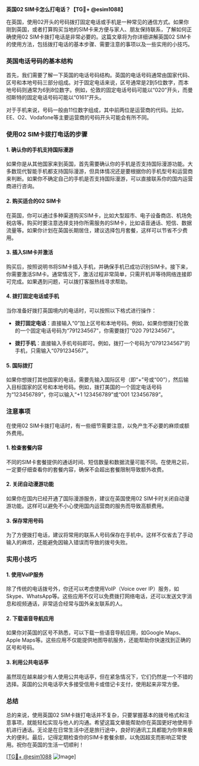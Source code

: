 **英国02 SIM卡怎么打电话？【TG💪+ @esim1088】**

在英国，使用02开头的号码拨打固定电话或手机是一种常见的通信方式。如果你刚到英国，或者打算购买当地的SIM卡来方便与家人、朋友保持联系，了解如何正确使用02 SIM卡拨打电话是非常必要的。这篇文章将为你详细讲解英国02 SIM卡的使用方法，包括拨打电话的基本步骤、需要注意的事项以及一些实用的小技巧。

### 英国电话号码的基本结构

首先，我们需要了解一下英国的电话号码结构。英国的电话号码通常由国家代码、区号和本地号码三部分组成。对于固定电话来说，区号通常是2到5位数字，而本地号码则通常为6到8位数字。例如，伦敦的固定电话号码可能以“020”开头，而曼彻斯特的固定电话号码可能以“0161”开头。

对于手机来说，号码一般由11位数字组成，其中前两位是运营商的代码。比如，EE、O2、Vodafone等主要运营商的号码开头可能会有所不同。

### 使用02 SIM卡拨打电话的步骤

#### 1. 确认你的手机支持国际漫游

如果你是从其他国家来到英国，首先需要确认你的手机是否支持国际漫游功能。大多数现代智能手机都支持国际漫游，但具体情况还是要根据你的手机型号和运营商来判断。如果你不确定自己的手机是否支持国际漫游，可以直接联系你的国内运营商进行咨询。

#### 2. 购买适合的02 SIM卡

在英国，你可以通过多种渠道购买SIM卡，比如大型超市、电子设备商店、机场免税店等。购买时要注意选择支持你所需服务的SIM卡，比如语音通话、短信、数据流量等。如果你计划在英国长期居住，建议选择包月套餐，这样可以节省不少费用。

#### 3. 插入SIM卡并激活

购买后，按照说明书将SIM卡插入手机，并确保手机已成功识别SIM卡。接下来，你需要激活SIM卡。通常情况下，激活过程非常简单，只需开机并等待网络连接即可完成。如果遇到问题，可以拨打客服热线寻求帮助。

#### 4. 拨打固定电话或手机

当你准备好拨打英国境内的电话时，可以按照以下格式进行操作：

- **拨打固定电话**：直接输入“0”加上区号和本地号码。例如，如果你想拨打伦敦的一个固定电话号码为“791234567”，你需要拨打“020 791234567”。
  
- **拨打手机**：直接输入手机号码即可。例如，拨打一个号码为“0791234567”的手机，只需输入“0791234567”。

#### 5. 国际拨打

如果你想拨打其他国家的电话，需要先输入国际区号（即“+”号或“00”），然后输入目标国家的区号和本地号码。例如，拨打美国的一个固定电话号码为“123456789”，你可以输入“+1 123456789”或“001 123456789”。

### 注意事项

在使用02 SIM卡拨打电话时，有一些细节需要注意，以免产生不必要的麻烦或额外费用。

#### 1. 检查套餐内容

不同的SIM卡套餐提供的通话时间、短信数量和数据流量可能不同。在使用之前，一定要仔细查看你的套餐内容，确保不会超出套餐限制导致额外收费。

#### 2. 关闭自动漫游功能

如果你在国内已经开通了国际漫游服务，建议在英国使用02 SIM卡时关闭自动漫游功能。这样可以避免不小心使用国内运营商的服务而导致高额费用。

#### 3. 保存常用号码

为了方便拨打电话，建议将常用的联系人号码保存在手机中。这样不仅省去了手动输入的麻烦，还能避免因输入错误而导致的拨号失败。

### 实用小技巧

#### 1. 使用VoIP服务

除了传统的电话拨号外，你还可以考虑使用VoIP（Voice over IP）服务，如Skype、WhatsApp等。这些应用不仅可以免费拨打网络电话，还可以发送文字消息和视频通话，非常适合经常与国外亲友联系的人。

#### 2. 下载语音导航应用

如果你对英国的区号不熟悉，可以下载一些语音导航应用，如Google Maps、Apple Maps等。这些应用不仅能提供地图导航服务，还能帮助你快速找到正确的区号和号码。

#### 3. 利用公共电话亭

虽然现在越来越少有人使用公共电话亭，但在紧急情况下，它们仍然是一个不错的选择。英国的公共电话亭大多接受信用卡或借记卡支付，使用起来非常方便。

### 总结

总的来说，使用英国02 SIM卡拨打电话并不复杂，只要掌握基本的拨号格式和注意事项，就能轻松实现与他人的沟通。希望这篇文章能帮助你在英国更好地使用手机进行通话。无论是在日常生活中还是旅行途中，良好的通讯工具都能为你带来极大的便利。最后，记得定期检查你的SIM卡套餐余额，以免因超支而影响正常使用。祝你在英国的生活一切顺利！

[[TG💪+ @esim1088](https://t.me/s/esim1088) ![Image](https://i.postimg.cc/4NQfJmqS/Snipaste-2025-05-13-00-14-12.png)]